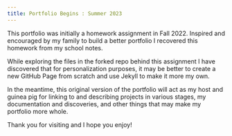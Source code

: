 ```yaml
---
title: Portfolio Begins : Summer 2023
---
```


This portfolio was initially a homework assignment in Fall 2022.
Inspired and encouraged by my family to build a better portfolio I recovered this homework from my school notes.

While exploring the files in the forked repo behind this assignment I have discovered that for personalization purposes, it may be better to create a new GitHub Page from scratch and use Jekyll to make it more my own.

In the meantime, this original version of the portfolio will act as my host and guinea pig for linking to and describing projects in various stages, my documentation and discoveries, and other things that may make my portfolio more whole.

Thank you for visiting and I hope you enjoy!
